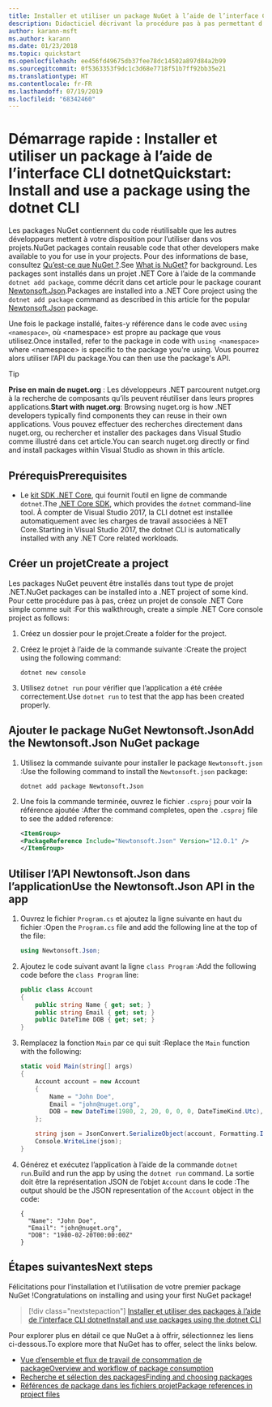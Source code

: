 ```yaml
---
title: Installer et utiliser un package NuGet à l’aide de l’interface CLI dotnet
description: Didacticiel décrivant la procédure pas à pas permettant d’installer et d’utiliser un package NuGet dans un projet .NET Core.
author: karann-msft
ms.author: karann
ms.date: 01/23/2018
ms.topic: quickstart
ms.openlocfilehash: ee456fd49675db37fee78dc14502a897d84a2b99
ms.sourcegitcommit: 0f5363353f9dc1c3d68e7718f51b7ff92bb35e21
ms.translationtype: HT
ms.contentlocale: fr-FR
ms.lasthandoff: 07/19/2019
ms.locfileid: "68342460"
---
```

# <a name="quickstart-install-and-use-a-package-using-the-dotnet-cli"></a><span data-ttu-id="b41ee-103">Démarrage rapide : Installer et utiliser un package à l’aide de l’interface CLI dotnet</span><span class="sxs-lookup"><span data-stu-id="b41ee-103">Quickstart: Install and use a package using the dotnet CLI</span></span>

<span data-ttu-id="b41ee-104">Les packages NuGet contiennent du code réutilisable que les autres développeurs mettent à votre disposition pour l’utiliser dans vos projets.</span><span class="sxs-lookup"><span data-stu-id="b41ee-104">NuGet packages contain reusable code that other developers make available to you for use in your projects.</span></span> <span data-ttu-id="b41ee-105">Pour des informations de base, consultez [Qu’est-ce que NuGet ?](../What-is-NuGet.md).</span><span class="sxs-lookup"><span data-stu-id="b41ee-105">See [What is NuGet?](../What-is-NuGet.md) for background.</span></span> <span data-ttu-id="b41ee-106">Les packages sont installés dans un projet .NET Core à l’aide de la commande `dotnet add package`, comme décrit dans cet article pour le package courant [Newtonsoft.Json](https://www.nuget.org/packages/Newtonsoft.Json/).</span><span class="sxs-lookup"><span data-stu-id="b41ee-106">Packages are installed into a .NET Core project using the `dotnet add package` command as described in this article for the popular [Newtonsoft.Json](https://www.nuget.org/packages/Newtonsoft.Json/) package.</span></span>

<span data-ttu-id="b41ee-107">Une fois le package installé, faites-y référence dans le code avec `using <namespace>`, où \<namespace\> est propre au package que vous utilisez.</span><span class="sxs-lookup"><span data-stu-id="b41ee-107">Once installed, refer to the package in code with `using <namespace>` where \<namespace\> is specific to the package you're using.</span></span> <span data-ttu-id="b41ee-108">Vous pourrez alors utiliser l’API du package.</span><span class="sxs-lookup"><span data-stu-id="b41ee-108">You can then use the package's API.</span></span>

> [!Tip]
> <span data-ttu-id="b41ee-109">**Prise en main de nuget.org** : Les développeurs .NET parcourent nutget.org à la recherche de composants qu’ils peuvent réutiliser dans leurs propres applications.</span><span class="sxs-lookup"><span data-stu-id="b41ee-109">**Start with nuget.org**: Browsing nuget.org is how .NET developers typically find components they can reuse in their own applications.</span></span> <span data-ttu-id="b41ee-110">Vous pouvez effectuer des recherches directement dans nuget.org, ou rechercher et installer des packages dans Visual Studio comme illustré dans cet article.</span><span class="sxs-lookup"><span data-stu-id="b41ee-110">You can search nuget.org directly or find and install packages within Visual Studio as shown in this article.</span></span>

## <a name="prerequisites"></a><span data-ttu-id="b41ee-111">Prérequis</span><span class="sxs-lookup"><span data-stu-id="b41ee-111">Prerequisites</span></span>

- <span data-ttu-id="b41ee-112">Le [kit SDK .NET Core](https://www.microsoft.com/net/download/), qui fournit l’outil en ligne de commande `dotnet`.</span><span class="sxs-lookup"><span data-stu-id="b41ee-112">The [.NET Core SDK](https://www.microsoft.com/net/download/), which provides the `dotnet` command-line tool.</span></span> <span data-ttu-id="b41ee-113">À compter de Visual Studio 2017, la CLI dotnet est installée automatiquement avec les charges de travail associées à NET Core.</span><span class="sxs-lookup"><span data-stu-id="b41ee-113">Starting in Visual Studio 2017, the dotnet CLI is automatically installed with any .NET Core related workloads.</span></span>

## <a name="create-a-project"></a><span data-ttu-id="b41ee-114">Créer un projet</span><span class="sxs-lookup"><span data-stu-id="b41ee-114">Create a project</span></span>

<span data-ttu-id="b41ee-115">Les packages NuGet peuvent être installés dans tout type de projet .NET.</span><span class="sxs-lookup"><span data-stu-id="b41ee-115">NuGet packages can be installed into a .NET project of some kind.</span></span> <span data-ttu-id="b41ee-116">Pour cette procédure pas à pas, créez un projet de console .NET Core simple comme suit :</span><span class="sxs-lookup"><span data-stu-id="b41ee-116">For this walkthrough, create a simple .NET Core console project as follows:</span></span>

1. <span data-ttu-id="b41ee-117">Créez un dossier pour le projet.</span><span class="sxs-lookup"><span data-stu-id="b41ee-117">Create a folder for the project.</span></span>

1. <span data-ttu-id="b41ee-118">Créez le projet à l’aide de la commande suivante :</span><span class="sxs-lookup"><span data-stu-id="b41ee-118">Create the project using the following command:</span></span>

    ```cli
    dotnet new console
    ```

1. <span data-ttu-id="b41ee-119">Utilisez `dotnet run` pour vérifier que l’application a été créée correctement.</span><span class="sxs-lookup"><span data-stu-id="b41ee-119">Use `dotnet run` to test that the app has been created properly.</span></span>

## <a name="add-the-newtonsoftjson-nuget-package"></a><span data-ttu-id="b41ee-120">Ajouter le package NuGet Newtonsoft.Json</span><span class="sxs-lookup"><span data-stu-id="b41ee-120">Add the Newtonsoft.Json NuGet package</span></span>

1. <span data-ttu-id="b41ee-121">Utilisez la commande suivante pour installer le package `Newtonsoft.json` :</span><span class="sxs-lookup"><span data-stu-id="b41ee-121">Use the following command to install the `Newtonsoft.json` package:</span></span>

    ```cli
    dotnet add package Newtonsoft.Json
    ```

2. <span data-ttu-id="b41ee-122">Une fois la commande terminée, ouvrez le fichier `.csproj` pour voir la référence ajoutée :</span><span class="sxs-lookup"><span data-stu-id="b41ee-122">After the command completes, open the `.csproj` file to see the added reference:</span></span>

    ```xml
   <ItemGroup>
    <PackageReference Include="Newtonsoft.Json" Version="12.0.1" />
   </ItemGroup>
    ```

## <a name="use-the-newtonsoftjson-api-in-the-app"></a><span data-ttu-id="b41ee-123">Utiliser l’API Newtonsoft.Json dans l’application</span><span class="sxs-lookup"><span data-stu-id="b41ee-123">Use the Newtonsoft.Json API in the app</span></span>

1. <span data-ttu-id="b41ee-124">Ouvrez le fichier `Program.cs` et ajoutez la ligne suivante en haut du fichier :</span><span class="sxs-lookup"><span data-stu-id="b41ee-124">Open the `Program.cs` file and add the following line at the top of the file:</span></span>

    ```cs
    using Newtonsoft.Json;
    ```

1. <span data-ttu-id="b41ee-125">Ajoutez le code suivant avant la ligne `class Program` :</span><span class="sxs-lookup"><span data-stu-id="b41ee-125">Add the following code before the `class Program` line:</span></span>

    ```cs
    public class Account
    {
        public string Name { get; set; }
        public string Email { get; set; }
        public DateTime DOB { get; set; }
    }
    ```

1. <span data-ttu-id="b41ee-126">Remplacez la fonction `Main` par ce qui suit :</span><span class="sxs-lookup"><span data-stu-id="b41ee-126">Replace the `Main` function with the following:</span></span>

    ```cs
    static void Main(string[] args)
    {
        Account account = new Account
        {
            Name = "John Doe",
            Email = "john@nuget.org",
            DOB = new DateTime(1980, 2, 20, 0, 0, 0, DateTimeKind.Utc),
        };

        string json = JsonConvert.SerializeObject(account, Formatting.Indented);
        Console.WriteLine(json);
    }
    ```

1. <span data-ttu-id="b41ee-127">Générez et exécutez l’application à l’aide de la commande `dotnet run`.</span><span class="sxs-lookup"><span data-stu-id="b41ee-127">Build and run the app by using the `dotnet run` command.</span></span> <span data-ttu-id="b41ee-128">La sortie doit être la représentation JSON de l’objet `Account` dans le code :</span><span class="sxs-lookup"><span data-stu-id="b41ee-128">The output should be the JSON representation of the `Account` object in the code:</span></span>

    ```output
    {
      "Name": "John Doe",
      "Email": "john@nuget.org",
      "DOB": "1980-02-20T00:00:00Z"
    }
    ```

## <a name="next-steps"></a><span data-ttu-id="b41ee-129">Étapes suivantes</span><span class="sxs-lookup"><span data-stu-id="b41ee-129">Next steps</span></span>

<span data-ttu-id="b41ee-130">Félicitations pour l’installation et l’utilisation de votre premier package NuGet !</span><span class="sxs-lookup"><span data-stu-id="b41ee-130">Congratulations on installing and using your first NuGet package!</span></span>

> [!div class="nextstepaction"]
> [<span data-ttu-id="b41ee-131">Installer et utiliser des packages à l’aide de l’interface CLI dotnet</span><span class="sxs-lookup"><span data-stu-id="b41ee-131">Install and use packages using the dotnet CLI</span></span>](../consume-packages/install-use-packages-dotnet-cli.md)

<span data-ttu-id="b41ee-132">Pour explorer plus en détail ce que NuGet a à offrir, sélectionnez les liens ci-dessous.</span><span class="sxs-lookup"><span data-stu-id="b41ee-132">To explore more that NuGet has to offer, select the links below.</span></span>

- [<span data-ttu-id="b41ee-133">Vue d’ensemble et flux de travail de consommation de package</span><span class="sxs-lookup"><span data-stu-id="b41ee-133">Overview and workflow of package consumption</span></span>](../consume-packages/overview-and-workflow.md)
- [<span data-ttu-id="b41ee-134">Recherche et sélection des packages</span><span class="sxs-lookup"><span data-stu-id="b41ee-134">Finding and choosing packages</span></span>](../consume-packages/finding-and-choosing-packages.md)
- [<span data-ttu-id="b41ee-135">Références de package dans les fichiers projet</span><span class="sxs-lookup"><span data-stu-id="b41ee-135">Package references in project files</span></span>](../consume-packages/package-references-in-project-files.md)
